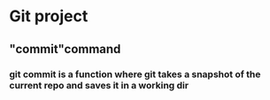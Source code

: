 # Git project

## "commit"command

### git commit is a function where git takes a snapshot of the current repo and saves it in a working dir